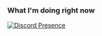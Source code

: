 ### What I'm doing right now

[![Discord Presence](https://lanyard-profile-readme.vercel.app/api/439128031152570389)](https://discord.com/users/439128031152570389)
